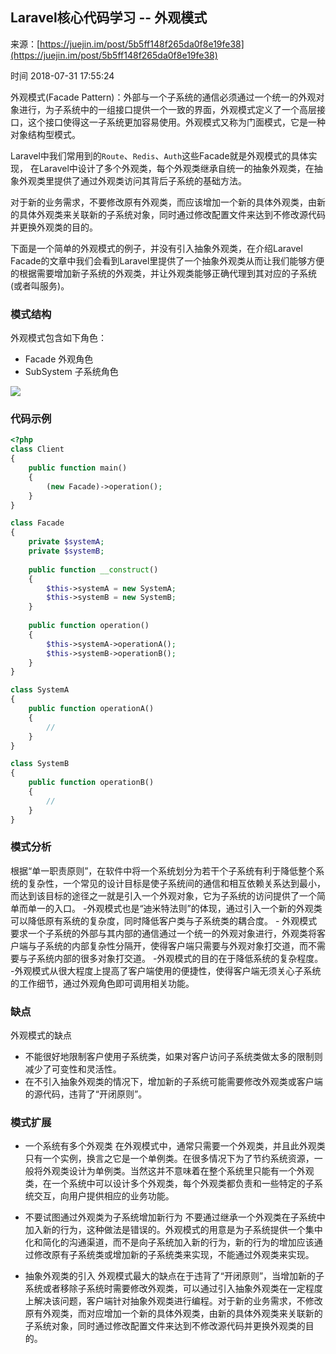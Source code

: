 ## Laravel核心代码学习 -- 外观模式

来源：[https://juejin.im/post/5b5ff148f265da0f8e19fe38](https://juejin.im/post/5b5ff148f265da0f8e19fe38)

时间 2018-07-31 17:55:24

 
外观模式(Facade Pattern)：外部与一个子系统的通信必须通过一个统一的外观对象进行，为子系统中的一组接口提供一个一致的界面，外观模式定义了一个高层接口，这个接口使得这一子系统更加容易使用。外观模式又称为门面模式，它是一种对象结构型模式。
 
Laravel中我们常用到的`Route`、`Redis`、`Auth`这些Facade就是外观模式的具体实现， 在Laravel中设计了多个外观类，每个外观类继承自统一的抽象外观类，在抽象外观类里提供了通过外观类访问其背后子系统的基础方法。
 
对于新的业务需求，不要修改原有外观类，而应该增加一个新的具体外观类，由新的具体外观类来关联新的子系统对象，同时通过修改配置文件来达到不修改源代码并更换外观类的目的。
 
下面是一个简单的外观模式的例子，并没有引入抽象外观类，在介绍Laravel Facade的文章中我们会看到Laravel里提供了一个抽象外观类从而让我们能够方便的根据需要增加新子系统的外观类，并让外观类能够正确代理到其对应的子系统(或者叫服务)。
 
### 模式结构
 
外观模式包含如下角色：
 
 
* Facade 外观角色 
* SubSystem 子系统角色 
 
 
 ![][0]
 
### 代码示例
 
```php
<?php
class Client
{
    public function main()
    {
        (new Facade)->operation();
    }
}

class Facade
{
    private $systemA;
    private $systemB;
    
    public function __construct()
    {
        $this->systemA = new SystemA;
        $this->systemB = new SystemB;
    }
    
    public function operation()
    {
        $this->systemA->operationA();
        $this->systemB->operationB();
    }
}

class SystemA
{
    public function operationA()
    {
        //
    }
}

class SystemB
{
    public function operationB()
    {
        //
    }
}
```
 
### 模式分析
 
根据“单一职责原则”，在软件中将一个系统划分为若干个子系统有利于降低整个系统的复杂性，一个常见的设计目标是使子系统间的通信和相互依赖关系达到最小，而达到该目标的途径之一就是引入一个外观对象，它为子系统的访问提供了一个简单而单一的入口。 -外观模式也是“迪米特法则”的体现，通过引入一个新的外观类可以降低原有系统的复杂度，同时降低客户类与子系统类的耦合度。 - 外观模式要求一个子系统的外部与其内部的通信通过一个统一的外观对象进行，外观类将客户端与子系统的内部复杂性分隔开，使得客户端只需要与外观对象打交道，而不需要与子系统内部的很多对象打交道。 -外观模式的目的在于降低系统的复杂程度。 -外观模式从很大程度上提高了客户端使用的便捷性，使得客户端无须关心子系统的工作细节，通过外观角色即可调用相关功能。
 
### 缺点
 
外观模式的缺点
 
 
* 不能很好地限制客户使用子系统类，如果对客户访问子系统类做太多的限制则减少了可变性和灵活性。 
* 在不引入抽象外观类的情况下，增加新的子系统可能需要修改外观类或客户端的源代码，违背了“开闭原则”。 
 
 
### 模式扩展
 
 
* 一个系统有多个外观类
在外观模式中，通常只需要一个外观类，并且此外观类只有一个实例，换言之它是一个单例类。在很多情况下为了节约系统资源，一般将外观类设计为单例类。当然这并不意味着在整个系统里只能有一个外观类，在一个系统中可以设计多个外观类，每个外观类都负责和一些特定的子系统交互，向用户提供相应的业务功能。
  
* 不要试图通过外观类为子系统增加新行为
不要通过继承一个外观类在子系统中加入新的行为，这种做法是错误的。外观模式的用意是为子系统提供一个集中化和简化的沟通渠道，而不是向子系统加入新的行为，新的行为的增加应该通过修改原有子系统类或增加新的子系统类来实现，不能通过外观类来实现。
  
* 抽象外观类的引入
外观模式最大的缺点在于违背了“开闭原则”，当增加新的子系统或者移除子系统时需要修改外观类，可以通过引入抽象外观类在一定程度上解决该问题，客户端针对抽象外观类进行编程。对于新的业务需求，不修改原有外观类，而对应增加一个新的具体外观类，由新的具体外观类来关联新的子系统对象，同时通过修改配置文件来达到不修改源代码并更换外观类的目的。
  
 
 


[0]: ../img/NN3qUj2.png 